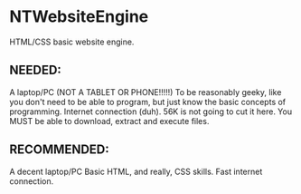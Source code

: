 # NTWebsiteEngine
HTML/CSS basic website engine.


## NEEDED:
A laptop/PC (NOT A TABLET OR PHONE!!!!!)
To be reasonably geeky, like you don't need to be able to program, but just know the basic concepts of programming.
Internet connection (duh). 56K is not going to cut it here.
You MUST be able to download, extract and execute files.

## RECOMMENDED:
A decent laptop/PC
Basic HTML, and really, CSS skills.
Fast internet connection.
